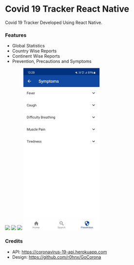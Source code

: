 # Covid 19 Tracker React Native

Covid 19 Tracker Developed Using React Native.

### Features
- Global Statistics
- Country Wise Reports
- Continent Wise Reports
- Prevention, Precautions and Symptoms


[<img src="./screenshots/home.jpg" width="250"/>](/screenshots/home.jpg)
[<img src="./screenshots/search.jpg" width="250"/>](/screenshots/search.jpg)
[<img src="./screenshots/prevention.jpg" width="250"/>](/screenshots/prevention.jpg)
[<img src="./screenshots/symptoms.jpg" width="250"/>](/screenshots/symptoms.jpg)

### Credits
* API: https://coronavirus-19-api.herokuapp.com
* Design: https://github.com/r0hnx/GoCorona
